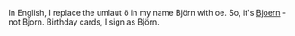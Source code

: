 In English, I replace the umlaut ö in my name Björn with oe. So, it's [Bjoern](http://ipa-reader.xyz/?text=%CB%88bj%C5%93%CA%81n&voice=Joanna) - not Bjorn. Birthday cards, I sign as Björn.

<!--
**BHFock/BHFock** is a ✨ _special_ ✨ repository because its `README.md` (this file) appears on your GitHub profile.

Here are some ideas to get you started:

- 🔭 I’m currently working on ...
- 🌱 I’m currently learning ...
- 👯 I’m looking to collaborate on ...
- 🤔 I’m looking for help with ...
- 💬 Ask me about ...
- 📫 How to reach me: ...
- 😄 Pronouns: ...
- ⚡ Fun fact: ...
-->
